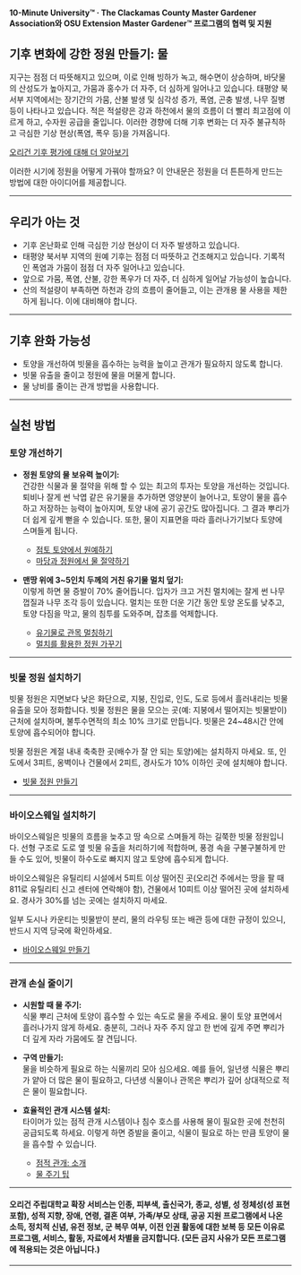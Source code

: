 #### 10-Minute University™ · The Clackamas County Master Gardener Association와 OSU Extension Master Gardener™ 프로그램의 협력 및 지원

## 기후 변화에 강한 정원 만들기: 물

지구는 점점 더 따뜻해지고 있으며, 이로 인해 빙하가 녹고, 해수면이 상승하며, 바닷물의 산성도가 높아지고, 가뭄과 홍수가 더 자주, 더 심하게 일어나고 있습니다. 태평양 북서부 지역에서는 장기간의 가뭄, 산불 발생 및 심각성 증가, 폭염, 곤충 발생, 나무 질병 등이 나타나고 있습니다. 적은 적설량은 강과 하천에서 물의 흐름이 더 빨리 최고점에 이르게 하고, 수자원 공급을 줄입니다. 이러한 경향에 더해 기후 변화는 더 자주 불규칙하고 극심한 기상 현상(폭염, 폭우 등)을 가져옵니다.

[오리건 기후 평가에 대해 더 알아보기](https://blogs.oregonstate.edu/occri/oregon-climate-assessments/)

이러한 시기에 정원을 어떻게 가꿔야 할까요? 이 안내문은 정원을 더 튼튼하게 만드는 방법에 대한 아이디어를 제공합니다.

---

## 우리가 아는 것

- 기후 온난화로 인해 극심한 기상 현상이 더 자주 발생하고 있습니다.
- 태평양 북서부 지역의 원예 기후는 점점 더 따뜻하고 건조해지고 있습니다. 기록적인 폭염과 가뭄이 점점 더 자주 일어나고 있습니다.
- 앞으로 가뭄, 폭염, 산불, 강한 폭우가 더 자주, 더 심하게 일어날 가능성이 높습니다.
- 산의 적설량이 부족하면 하천과 강의 흐름이 줄어들고, 이는 관개용 물 사용을 제한하게 됩니다. 이에 대비해야 합니다.

---

## 기후 완화 가능성

- 토양을 개선하여 빗물을 흡수하는 능력을 높이고 관개가 필요하지 않도록 합니다.
- 빗물 유출을 줄이고 정원에 물을 머물게 합니다.
- 물 낭비를 줄이는 관개 방법을 사용합니다.

---

## 실천 방법

### 토양 개선하기

- **정원 토양의 물 보유력 높이기:**  
  건강한 식물과 물 절약을 위해 할 수 있는 최고의 투자는 토양을 개선하는 것입니다. 퇴비나 잘게 썬 낙엽 같은 유기물을 추가하면 영양분이 늘어나고, 토양이 물을 흡수하고 저장하는 능력이 높아지며, 토양 내에 공기 공간도 많아집니다. 그 결과 뿌리가 더 쉽게 깊게 뻗을 수 있습니다. 또한, 물이 지표면을 따라 흘러나가기보다 토양에 스며들게 됩니다.

  - [점토 토양에서 원예하기](https://cmastergardeners.files.wordpress.com/2022/02/gardening-in-clay-soil.pdf)
  - [마당과 정원에서 물 절약하기](https://catalog.extension.oregonstate.edu/sites/catalog/files/project/pdf/em9125.pdf)

- **맨땅 위에 3~5인치 두께의 거친 유기물 멀치 덮기:**  
  이렇게 하면 물 증발이 70% 줄어듭니다. 입자가 크고 거친 멀치에는 잘게 썬 나무껍질과 나무 조각 등이 있습니다. 멀치는 또한 더운 기간 동안 토양 온도를 낮추고, 토양 다짐을 막고, 물의 침투를 도와주며, 잡초를 억제합니다.

  - [유기물로 관목 멀칭하기](https://catalog.extension.oregonstate.edu/sites/catalog/files/project/pdf/ec1629.pdf)
  - [멀치를 활용한 정원 가꾸기](https://cmastergardeners.files.wordpress.com/2022/02/gardening-with-mulch.pdf)

---

### 빗물 정원 설치하기

빗물 정원은 지면보다 낮은 화단으로, 지붕, 진입로, 인도, 도로 등에서 흘러내리는 빗물 유출을 모아 정화합니다. 빗물 정원은 물을 모으는 곳(예: 지붕에서 떨어지는 빗물받이) 근처에 설치하며, 불투수면적의 최소 10% 크기로 만듭니다. 빗물은 24~48시간 안에 토양에 흡수되어야 합니다.

빗물 정원은 계절 내내 축축한 곳(배수가 잘 안 되는 토양)에는 설치하지 마세요. 또, 인도에서 3피트, 옹벽이나 건물에서 2피트, 경사도가 10% 이하인 곳에 설치해야 합니다.

- [빗물 정원 만들기](https://cmastergardeners.files.wordpress.com/2023/04/adding-a-rain-garden.pdf)

---

### 바이오스웨일 설치하기

바이오스웨일은 빗물의 흐름을 늦추고 땅 속으로 스며들게 하는 길쭉한 빗물 정원입니다. 선형 구조로 도로 옆 빗물 유출을 처리하기에 적합하며, 풍경 속을 구불구불하게 만들 수도 있어, 빗물이 하수도로 빠지지 않고 토양에 흡수되게 합니다.

바이오스웨일은 유틸리티 시설에서 5피트 이상 떨어진 곳(오리건 주에서는 땅을 팔 때 811로 유틸리티 신고 센터에 연락해야 함), 건물에서 10피트 이상 떨어진 곳에 설치하세요. 경사가 30%를 넘는 곳에는 설치하지 마세요.

일부 도시나 카운티는 빗물받이 분리, 물의 라우팅 또는 배관 등에 대한 규정이 있으니, 반드시 지역 당국에 확인하세요.

- [바이오스웨일 만들기](https://cmastergardeners.files.wordpress.com/2023/04/adding-a-bioswale.pdf)

---

### 관개 손실 줄이기

- **시원할 때 물 주기:**  
  식물 뿌리 근처에 토양이 흡수할 수 있는 속도로 물을 주세요. 물이 토양 표면에서 흘러나가지 않게 하세요. 충분히, 그러나 자주 주지 않고 한 번에 깊게 주면 뿌리가 더 깊게 자라 가뭄에도 잘 견딥니다.

- **구역 만들기:**  
  물을 비슷하게 필요로 하는 식물끼리 모아 심으세요. 예를 들어, 일년생 식물은 뿌리가 얕아 더 많은 물이 필요하고, 다년생 식물이나 관목은 뿌리가 깊어 상대적으로 적은 물이 필요합니다.

- **효율적인 관개 시스템 설치:**  
  타이머가 있는 점적 관개 시스템이나 침수 호스를 사용해 물이 필요한 곳에 천천히 공급되도록 하세요. 이렇게 하면 증발을 줄이고, 식물이 필요로 하는 만큼 토양이 물을 흡수할 수 있습니다.

  - [점적 관개: 소개](https://extension.oregonstate.edu/catalog/pub/em8782-s)
  - [물 주기 팁](https://cmastergardeners.files.wordpress.com/2022/02/watering-tips.pdf)

---

#### 오리건 주립대학교 확장 서비스는 인종, 피부색, 출신국가, 종교, 성별, 성 정체성(성 표현 포함), 성적 지향, 장애, 연령, 결혼 여부, 가족/부모 상태, 공공 지원 프로그램에서 나온 소득, 정치적 신념, 유전 정보, 군 복무 여부, 이전 인권 활동에 대한 보복 등 모든 이유로 프로그램, 서비스, 활동, 자료에서 차별을 금지합니다. (모든 금지 사유가 모든 프로그램에 적용되는 것은 아닙니다.)
---
